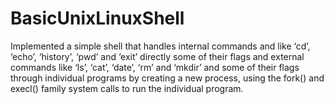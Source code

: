 # BasicUnixLinuxShell
Implemented a simple shell that handles internal commands and like ‘cd’, ‘echo’, ‘history’, ‘pwd’ and ‘exit’ directly some of their flags and external commands like ‘ls’, ‘cat’, ‘date’, ‘rm’ and ‘mkdir’ and some of their flags through individual programs by creating a new process, using the fork() and execl() family system calls to run the individual program.
